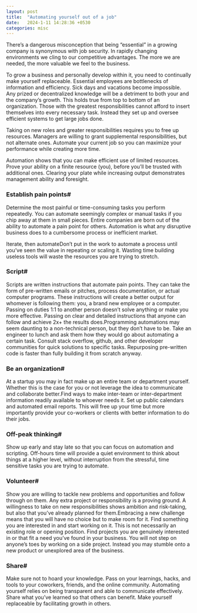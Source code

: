 ```yaml
---
layout: post
title:  "Automating yourself out of a job"
date:   2024-1-11 14:28:36 +0530
categories: misc
---
```


There’s a dangerous misconception that being “essential” in a growing company is synonymous with job security. In rapidly changing environments we cling to our competitive advantages. The more we are needed, the more valuable we feel to the business.

To grow a business and personally develop within it, you need to continually make yourself replaceable. Essential employees are bottlenecks of information and efficiency. Sick days and vacations become impossible. Any prized or decentralized knowledge will be a detriment to both your and the company’s growth. This holds true from top to bottom of an organization. Those with the greatest responsibilities cannot afford to insert themselves into every necessary task. Instead they set up and oversee efficient systems to get large jobs done.

Taking on new roles and greater responsibilities requires you to free up resources. Managers are willing to grant supplemental responsibilities, but not alternate ones. Automate your current job so you can maximize your performance while creating more time.

Automation shows that you can make efficient use of limited resources. Prove your ability on a finite resource (you), before you’ll be trusted with additional ones. Clearing your plate while increasing output demonstrates management ability and foresight.

### Establish pain points#
Determine the most painful or time-consuming tasks you perform repeatedly. You can automate seemingly complex or manual tasks if you chip away at them in small pieces. Entire companies are born out of the ability to automate a pain point for others. Automation is what any disruptive business does to a cumbersome process or inefficient market.

Iterate, then automateDon’t put in the work to automate a process until you’ve seen the value in repeating or scaling it. Wasting time building useless tools will waste the resources you are trying to stretch.

### Script#

Scripts are written instructions that automate pain points. They can take the form of pre-written emails or pitches, process documentation, or actual computer programs. These instructions will create a better output for whomever is following them: you, a brand new employee or a computer. Passing on duties 1:1 to another person doesn’t solve anything or make you more effective. Passing on clear and detailed instructions that anyone can follow and achieve 2x+ the results does.Programming automations may seem daunting to a non-technical person, but they don’t have to be. Take an engineer to lunch and ask them how they would go about automating a certain task. Consult stack overflow, github, and other developer communities for quick solutions to specific tasks. Repurposing pre-written code is faster than fully building it from scratch anyway.

### Be an organization#

At a startup you may in fact make up an entire team or department yourself. Whether this is the case for you or not leverage the idea to communicate and collaborate better.Find ways to make inter-team or inter-department information readily available to whoever needs it. Set up public calendars and automated email reports. This will free up your time but more importantly provide your co-workers or clients with better information to do their jobs.

### Off-peak thinking#

Show up early and stay late so that you can focus on automation and scripting. Off-hours time will provide a quiet environment to think about things at a higher level, without interruption from the stressful, time sensitive tasks you are trying to automate.

### Volunteer#

Show you are willing to tackle new problems and opportunities and follow through on them. Any extra project or responsibility is a proving ground. A willingness to take on new responsibilities shows ambition and risk-taking, but also that you’ve already planned for them.Embracing a new challenge means that you will have no choice but to make room for it. Find something you are interested in and start working on it. This is not necessarily an existing role or opening position. Find projects you are genuinely interested in or that fit a need you’ve found in your business. You will not step on anyone’s toes by working on a side project. Instead you may stumble onto a new product or unexplored area of the business.

### Share#

Make sure not to hoard your knowledge. Pass on your learnings, hacks, and tools to your coworkers, friends, and the online community. Automating yourself relies on being transparent and able to communicate effectively. Share what you’ve learned so that others can benefit. Make yourself replaceable by facilitating growth in others.

